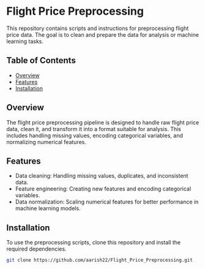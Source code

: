 # Flight Price Preprocessing

This repository contains scripts and instructions for preprocessing flight price data. The goal is to clean and prepare the data for analysis or machine learning tasks.

## Table of Contents

- [Overview](#overview)
- [Features](#features)
- [Installation](#installation)

## Overview

The flight price preprocessing pipeline is designed to handle raw flight price data, clean it, and transform it into a format suitable for analysis. This includes handling missing values, encoding categorical variables, and normalizing numerical features.

## Features

- Data cleaning: Handling missing values, duplicates, and inconsistent data.
- Feature engineering: Creating new features and encoding categorical variables.
- Data normalization: Scaling numerical features for better performance in machine learning models.

## Installation

To use the preprocessing scripts, clone this repository and install the required dependencies.

```bash
git clone https://github.com/aarish22/Flight_Price_Preprocessing.git

